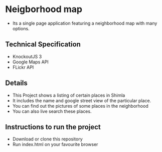 # Neigborhood map 
+ Its a single page application featuring a neighborhood map with many options.

## Technical Specification
+ KnockoutJS 3
+ Google Maps API
+ FLickr API

## Details
+ This Project shows a listing of certain places in Shimla
+ It includes the name and google street view of the particular place.
+ You can find out the pictures of some places in the neighborhood
+ You can also live search these places.

## Instructions to run the project
+ Download or clone this repository
+ Run index.html on your favourite browser